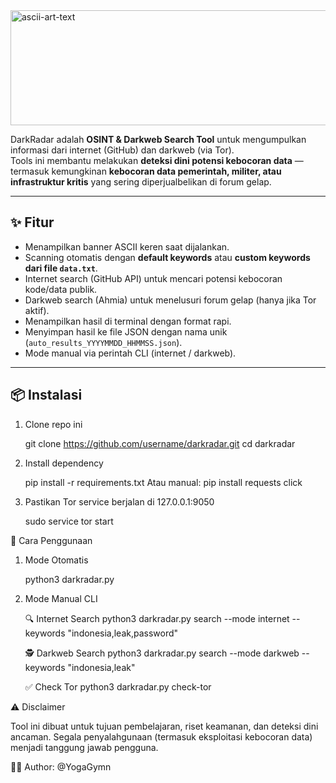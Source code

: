 <img width="874" height="184" alt="ascii-art-text" src="https://github.com/user-attachments/assets/4433b520-a904-4fa4-bc0d-96cbb66c791b" />




DarkRadar adalah **OSINT & Darkweb Search Tool** untuk mengumpulkan informasi dari internet (GitHub) dan darkweb (via Tor).  
Tools ini membantu melakukan **deteksi dini potensi kebocoran data** — termasuk kemungkinan **kebocoran data pemerintah, militer, atau infrastruktur kritis** yang sering diperjualbelikan di forum gelap.  

---

## ✨ Fitur
- Menampilkan banner ASCII keren saat dijalankan.
- Scanning otomatis dengan **default keywords** atau **custom keywords dari file `data.txt`**.
- Internet search (GitHub API) untuk mencari potensi kebocoran kode/data publik.
- Darkweb search (Ahmia) untuk menelusuri forum gelap (hanya jika Tor aktif).
- Menampilkan hasil di terminal dengan format rapi.
- Menyimpan hasil ke file JSON dengan nama unik (`auto_results_YYYYMMDD_HHMMSS.json`).
- Mode manual via perintah CLI (internet / darkweb).

---

## 📦 Instalasi
1. Clone repo ini
  
   git clone https://github.com/username/darkradar.git
   cd darkradar

2. Install dependency

   pip install -r requirements.txt
   Atau manual:
   pip install requests click

3. Pastikan Tor service berjalan di 127.0.0.1:9050

   sudo service tor start


🚀 Cara Penggunaan

1. Mode Otomatis

   python3 darkradar.py

2. Mode Manual CLI

   🔍 Internet Search
   python3 darkradar.py search --mode internet --keywords "indonesia,leak,password"

   🕵️ Darkweb Search
   python3 darkradar.py search --mode darkweb --keywords "indonesia,leak"

   ✅ Check Tor
   python3 darkradar.py check-tor

⚠️ Disclaimer

Tool ini dibuat untuk tujuan pembelajaran, riset keamanan, dan deteksi dini ancaman.
Segala penyalahgunaan (termasuk eksploitasi kebocoran data) menjadi tanggung jawab pengguna.

👨‍💻 Author: @YogaGymn




 
